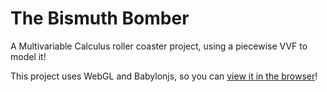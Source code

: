 # The Bismuth Bomber

A Multivariable Calculus roller coaster project, using a piecewise VVF to model it!

This project uses WebGL and Babylonjs, so you can [view it in the browser](https://bismuth-bomber.herokuapp.com/)!
